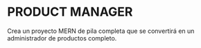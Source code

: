 # PRODUCT MANAGER

Crea un proyecto MERN de pila completa que se convertirá en un administrador de productos completo.

